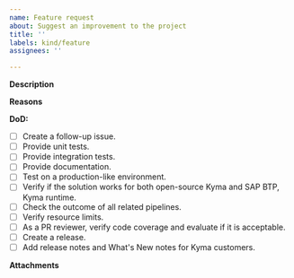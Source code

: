 ```yaml
---
name: Feature request
about: Suggest an improvement to the project
title: ''
labels: kind/feature
assignees: ''

---
```


<!-- Thank you for your contribution. Before you submit the issue:
1. Search open and closed issues for duplicates.
2. Read the contributing guidelines.
-->

**Description**

<!-- Provide a clear and concise description of the feature. -->

**Reasons**

<!-- Explain why we should add this feature. Provide use cases to illustrate its benefits. -->

**DoD:**
- [ ] Create a follow-up issue.
- [ ] Provide unit tests.
- [ ] Provide integration tests.
- [ ] Provide documentation.
- [ ] Test on a production-like environment.
- [ ] Verify if the solution works for both open-source Kyma and SAP BTP, Kyma runtime.
- [ ] Check the outcome of all related pipelines.
- [ ] Verify resource limits.
- [ ] As a PR reviewer, verify code coverage and evaluate if it is acceptable.
- [ ] Create a release.
- [ ] Add release notes and What's New notes for Kyma customers.

**Attachments**

<!-- Attach any files, links, code samples, or screenshots that will convince us to your idea. -->
